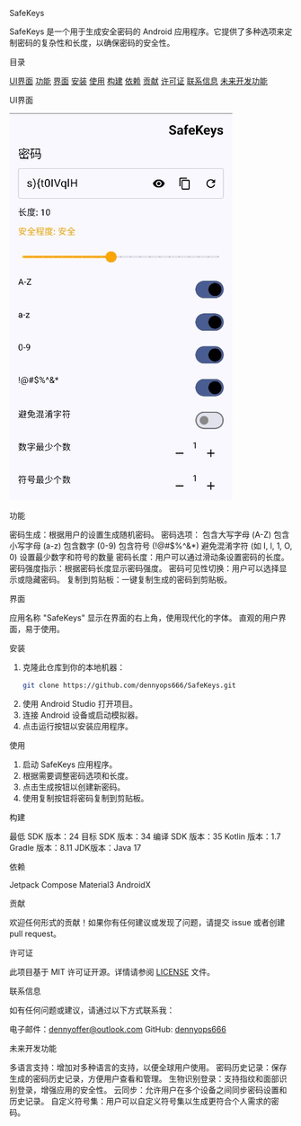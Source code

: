 SafeKeys

SafeKeys 是一个用于生成安全密码的 Android 应用程序。它提供了多种选项来定制密码的复杂性和长度，以确保密码的安全性。

目录

[UI界面](#UI界面)
[功能](#功能)
[界面](#界面)
[安装](#安装)
[使用](#使用)
[构建](#构建)
[依赖](#依赖)
[贡献](#贡献)
[许可证](#许可证)
[联系信息](#联系信息)
[未来开发功能](#未来开发功能)

UI界面

![UI 界面](https://github.com/dennyops666/SafeKeys/blob/master/ui-demo/ui-demo.jpg?raw=true)

功能

密码生成：根据用户的设置生成随机密码。
密码选项：
  包含大写字母 (A-Z)
  包含小写字母 (a-z)
  包含数字 (0-9)
  包含符号 (!@#$%^&*)
  避免混淆字符 (如 I, l, 1, O, 0)
  设置最少数字和符号的数量
密码长度：用户可以通过滑动条设置密码的长度。
密码强度指示：根据密码长度显示密码强度。
密码可见性切换：用户可以选择显示或隐藏密码。
复制到剪贴板：一键复制生成的密码到剪贴板。

界面

应用名称 "SafeKeys" 显示在界面的右上角，使用现代化的字体。
直观的用户界面，易于使用。

安装

1. 克隆此仓库到你的本地机器：
   ```bash
   git clone https://github.com/dennyops666/SafeKeys.git
   ```
2. 使用 Android Studio 打开项目。
3. 连接 Android 设备或启动模拟器。
4. 点击运行按钮以安装应用程序。

使用

1. 启动 SafeKeys 应用程序。
2. 根据需要调整密码选项和长度。
3. 点击生成按钮以创建新密码。
4. 使用复制按钮将密码复制到剪贴板。

构建

最低 SDK 版本：24
目标 SDK 版本：34
编译 SDK 版本：35
Kotlin 版本：1.7
Gradle 版本：8.11
JDK版本：Java 17

依赖

Jetpack Compose
Material3
AndroidX

贡献

欢迎任何形式的贡献！如果你有任何建议或发现了问题，请提交 issue 或者创建 pull request。

许可证

此项目基于 MIT 许可证开源。详情请参阅 [LICENSE](LICENSE) 文件。

联系信息

如有任何问题或建议，请通过以下方式联系我：

电子邮件：dennyoffer@outlook.com
GitHub: [dennyops666](https://github.com/dennyops666)

未来开发功能

多语言支持：增加对多种语言的支持，以便全球用户使用。
密码历史记录：保存生成的密码历史记录，方便用户查看和管理。
生物识别登录：支持指纹和面部识别登录，增强应用的安全性。
云同步：允许用户在多个设备之间同步密码设置和历史记录。
自定义符号集：用户可以自定义符号集以生成更符合个人需求的密码。
